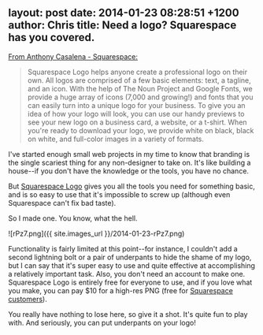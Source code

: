 layout: post
date: 2014-01-23 08:28:51 +1200
author: Chris
title: Need a logo? Squarespace has you covered.
----

[From Anthony Casalena - Squarespace:](http://blog.squarespace.com/blog/introducing-squarespace-logo)

> Squarespace Logo helps anyone create a professional logo on their own. All logos are comprised of a few basic elements: text, a tagline, and an icon. With the help of The Noun Project and Google Fonts, we provide a huge array of icons (7,000 and growing!) and fonts that you can easily turn into a unique logo for your business. To give you an idea of how your logo will look, you can use our handy previews to see your new logo on a business card, a website, or a t-shirt. When you're ready to download your logo, we provide white on black, black on white, and full-color images in a variety of formats.

<!-- excerpt -->

I've started enough small web projects in my time to know that branding is the single scariest thing for any non-designer to take on. It's like building a house--if you don't have the knowledge or the tools, you have no chance. 

But [Squarespace Logo](http://www.squarespace.com/logo) gives you all the tools you need for something basic, and is so easy to use that it's impossible to screw up (although even Squarespace can't fix bad taste). 

<!-- /excerpt -->

So I made one. You know, what the hell. 

![rPz7.png]({{ site.images_url }}/2014-01-23-rPz7.png)

Functionality is fairly limited at this point--for instance, I couldn't add a second lightning bolt or a pair of underpants to hide the shame of my logo, but I can say that it's super easy to use and quite effective at accomplishing a relatively important task. Also, you don't  need an account to make one. Squarespace Logo is entirely free for everyone to use, and if you love what you make, you can pay $10 for a high-res PNG (free for [Squarespace customers](https://iwantmyname.com/features/applications/custom-domain-apps/websites/squarespace-build-your-website-with-own-url)). 

You really have nothing to lose here, so give it a shot. It's quite fun to play with. And seriously, you can put underpants on your logo!
